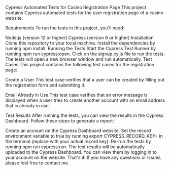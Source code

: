 Cypress Automated Tests for Casino Registration Page
This project contains Cypress automated tests for the user registration page of a casino website.

Requirements
To run the tests in this project, you'll need:

Node.js (version 12 or higher)
Cypress (version 8 or higher)
Installation
Clone this repository to your local machine.
Install the dependencies by running npm install.
Running the Tests
Start the Cypress Test Runner by running npm run cypress:open.
Click on the signup.cy.js file to run the tests.
The tests will open a new browser window and run automatically.
Test Cases
This project contains the following test cases for the registration page:

Create a User
This test case verifies that a user can be created by filling out the registration form and submitting it.

Email Already in Use
This test case verifies that an error message is displayed when a user tries to create another account with an email address that is already in use.

Test Results
After running the tests, you can view the results in the Cypress Dashboard. Follow these steps to generate a report:

Create an account on the Cypress Dashboard website.
Set the record environment variable to true by running export CYPRESS_RECORD_KEY=<your-record-key> in the terminal (replace <your-record-key> with your actual record key).
Re-run the tests by running npm run cypress:run.
The test results will be automatically uploaded to the Cypress Dashboard. You can view them by logging in to your account on the website.
That's it! If you have any questions or issues, please feel free to contact me.
